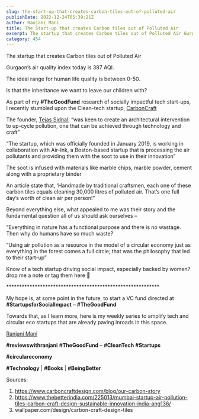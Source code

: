 ```yaml
---
slug: the-start-up-that-creates-carbon-tiles-out-of-polluted-air
publishDate: 2022-12-24T05:39:21Z
author: Ranjani Mani
title: The Start-up that creates Carbon tiles out of Polluted Air 
excerpt: The startup that creates Carbon tiles out of Polluted Air Gurgaon’s air quality index today is 387 AQI. The ideal range for human life quality is between 0-50\. Is that the inheritance we want to leave our children with? As part of my #TheGoodFund research of socially impactful tech start-ups, I recently stumbled upon the  ... 
category: 454
---
```


The startup that creates Carbon tiles out of Polluted Air

Gurgaon’s air quality index today is 387 AQI.

The ideal range for human life quality is between 0-50.

Is that the inheritance we want to leave our children with?

As part of my **#TheGoodFund** research of socially impactful tech start-ups, I recently stumbled upon the Clean-tech startup, [CarbonCraft](https://www.linkedin.com/feed/#)

The founder, [Tejas Sidnal](https://www.linkedin.com/feed/#), “was keen to create an architectural intervention to up-cycle pollution, one that can be achieved through technology and craft”

“The startup, which was officially founded in January 2019, is working in collaboration with Air-Ink, a Boston-based startup that is processing the air pollutants and providing them with the soot to use in their innovation”

The soot is infused with materials like marble chips, marble powder, cement along with a proprietary binder

An article state that, ‘Handmade by traditional craftsmen, each one of these carbon tiles equals cleaning 30,000 litres of polluted air. That’s one full day’s worth of clean air per person!”

Beyond everything else, what appealed to me was their story and the fundamental question all of us should ask ourselves –

“Everything in nature has a functional purpose and there is no wastage. Then why do humans have so much waste?

“Using air pollution as a resource in the model of a circular economy just as everything in the forest comes a full circle; that was the philosophy that led to their start-up”

Know of a tech startup driving social impact, especially backed by women? drop me a note or tag them here 🙂

\*\*\*\*\*\*\*\*\*\*\*\*\*\*\*\*\*\*\*\*\*\*\*\*\*\*\*\*\*\*\*\*\*\*\*\*\*\*\*\*\*\*\*\*\*\*\*\*\*\*\*\*\*\*\*\*\*\*\*

My hope is, at some point in the future, to start a VC fund directed at **#StartupsforSocialImpact** – **#TheGoodFund**

Towards that, as I learn more, here is my weekly series to amplify tech and circular eco startups that are already paving inroads in this space.

[Ranjani Mani](https://www.linkedin.com/feed/#)

**#reviewswithranjani** **#TheGoodFund** – **#CleanTech** **#Startups**

**#circulareconomy**

**#Technology** | **#Books** | **#BeingBetter**

Sources:

1. https://www.carboncraftdesign.com/blog/our-carbon-story
2. https://www.thebetterindia.com/225013/mumbai-startup-air-pollution-tiles-carbon-craft-design-sustainable-innovation-india-ang136/
3. wallpaper.com/design/carbon-craft-design-tiles